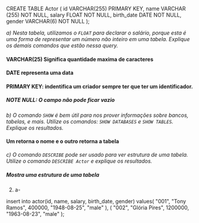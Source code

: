 CREATE TABLE Actor (
    id VARCHAR(255) PRIMARY KEY,
    name VARCHAR (255) NOT NULL,
    salary FLOAT NOT NULL,
    birth_date DATE NOT NULL,
    gender VARCHAR(6) NOT NULL
);

*a) Nesta tabela, utilizamos o `FLOAT` para declarar o salário, porque esta é uma forma de representar um número não inteiro em uma tabela. Explique os demais comandos que estão nessa query.*

#### VARCHAR(25) Significa quantidade maxima de caracteres
#### DATE representa uma data
#### PRIMARY KEY: indentifica um criador sempre ter que ter um identificador.
##### NOTE NULL: O campo não pode ficar vazio


*b) O comando `SHOW` é bem útil para nos prover informações sobre bancos, tabelas, e mais. Utilize os comandos: `SHOW DATABASES` e `SHOW TABLES`. Explique os resultados.*

#### Um retorna o nome e o outro retorna a tabela

*c) O comando `DESCRIBE` pode ser usado para ver estrutura de uma tabela. Utilize o comando  `DESCRIBE Actor` e explique os resultados.*

##### Mostra uma estrutura de uma tabela

2) a-


insert into actor(id, name, salary, birth_date, gender)
values(
"001",
"Tony Ramos",
400000,
"1948-08-25",
"male"
),
(
"002",
"Glória Pires",
1200000,
"1963-08-23",
"male"
);